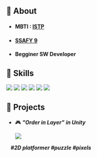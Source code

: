 ## :avocado: About

</div>

* #### MBTI  : [ISTP](https://www.16personalities.com/ko/%EC%84%B1%EA%B2%A9%EC%9C%A0%ED%98%95-istp)

* #### [SSAFY 9](https://www.ssafy.com) 

* #### Begginer SW Developer



## :kiwi_fruit: Skills



<img src="https://img.shields.io/badge/Python-3776AB?style=for-the-badge&logo=Python&logoColor=f5dd42"/>&nbsp;<img src="https://img.shields.io/badge/JavaScript-F7DF1E?style=for-the-badge&logo=JavaScript&logoColor=1c1c1c"/>&nbsp;<img src="https://img.shields.io/badge/Unity-afb0a5?style=for-the-badge&logo=Unity&logoColor=FFFFFF"/>&nbsp;<img src="https://img.shields.io/badge/C++-00599C?style=for-the-badge&logo=cplusplus&logoColor=ffffff"/>&nbsp;<img src="https://img.shields.io/badge/GitHub-181717?style=for-the-badge&logo=GitHub&logoColor=white"/>&nbsp;<img src="https://img.shields.io/badge/Aseprite-81f7d2?style=for-the-badge&logo=Aseprite&logoColor=000000"/>



</div>



## :pear: Projects

* :video_game: ***"Order in Layer"***  ***in Unity***

  ![](https://i.ibb.co/tpwN9W2/something.jpg)

​&nbsp;&nbsp;			***#2D platformer #puzzle #pixels***


